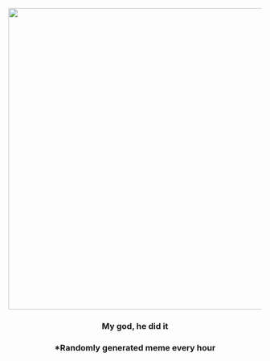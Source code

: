 <p align="center">
        <img src="https://i.redd.it/hqmrh41elaq91.jpg" width="600" height="600">
        </p>
        <h3 align="center">My god, he did it</h3>
        <h3 align="center">*Randomly generated meme every hour</h3>
    